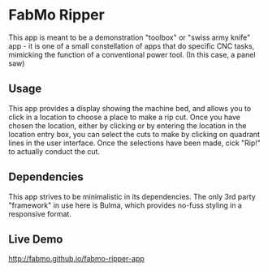 # FabMo Ripper

This app is meant to be a demonstration "toolbox" or "swiss army knife" app - it is one of a small constellation of apps that do specific CNC tasks, mimicking the function of a conventional power tool. (In this case, a panel saw)

## Usage

This app provides a display showing the machine bed, and allows you to click in a location to choose a place to make a rip cut.  Once you have chosen the location, either by clicking or by entering the location in the location entry box, you can select the cuts to make by clicking on quadrant lines in the user interface.  Once the selections have been made, cick "Rip!" to actually conduct the cut.

## Dependencies

This app strives to be minimalistic in its dependencies.  The only 3rd party "framework" in use here is Bulma, which provides no-fuss styling in a responsive format.

## Live Demo

http://fabmo.github.io/fabmo-ripper-app
